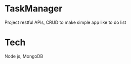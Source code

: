 # TaskManager
Project restful APIs, CRUD to make simple app like to do list
# Tech
Node js, MongoDB 
